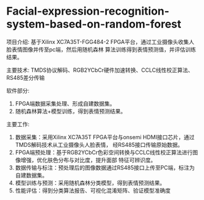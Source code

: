 # Facial-expression-recognition-system-based-on-random-forest
项目介绍: 基于Xilinx XC7A35T-FGG484-2 FPGA平台，通过工业摄像头收集人脸表情图像并传至pc端，然后用随机森林
算法训练得到表情预测值，并评估训练结果。

主要技术: TMDS协议解码、RGB2YCbCr硬件加速转换、CCLC线性校正算法、RS485差分传输

软件部分:
1. FPGA端数据采集处理、形成自建数据集。
2. 随机森林算法+模型训练，得到表情预测结果。


主要工作:
1. 数据采集：采用Xilinx XC7A35T FPGA平台与onsemi HDMI接口芯片，通过TMDS解码技术从工业摄像头人脸表情，
经RS485接口传输原始数据。
2. FPGA端预处理：基于RGB2YCbCr色彩空间转换与CCLC线性校正算法进行图像增强，优化肤色分布与对比度，提升面部
特征可辨识度。
3. 数据传输与标注：预处理后的图像数据通过RS485接口上传至PC端，标注为自建数据集。
4. 模型训练与预测：采用随机森林分类模型，得到表情预测结果。
5. 性能评估：得到分类算法报告、可视化混淆矩阵、验证模型准确度
